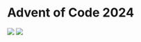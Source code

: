 Advent of Code 2024
===================

![](https://img.shields.io/badge/stars%20⭐-46-yellow) ![](https://img.shields.io/badge/days%20completed-23-red)